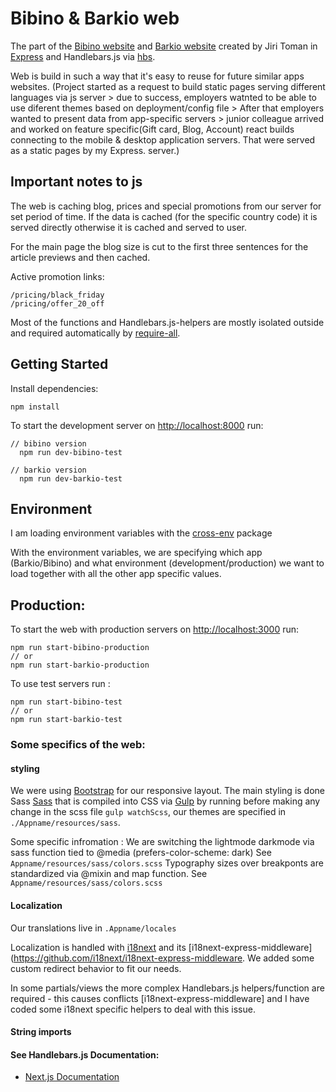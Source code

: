 # Bibino & Barkio web

The part of the [Bibino website](https://bibinoapp.com) and
[Barkio website](https://barkio.com) created by Jiri Toman in [Express](http://expressjs.com/) and Handlebars.js via [hbs](https://www.npmjs.com/package/hbs).

Web is build in such a way that it's easy to reuse for future similar apps websites.
(Project started as a request to build static pages serving different languages via js server > due to success, employers watnted to be able to use diferent themes based on deployment/config file > After that employers wanted to present data from app-specific servers > junior colleague arrived and worked on feature specific(Gift card, Blog, Account) react builds connecting to the mobile & desktop application servers. That were served as a static pages by my Express. server.)

## Important notes to js

The web is caching blog, prices and special promotions from our server for set period of time.
If the data is cached (for the specific country code) it is served directly otherwise it is cached and served to user.

For the main page the blog size is cut to the first three sentences for the article previews and then cached.

Active promotion links:
```
/pricing/black_friday
/pricing/offer_20_off
```
Most of the functions and Handlebars.js-helpers are mostly isolated outside and required automatically by [require-all](https://www.npmjs.com/package/require-all). 

## Getting Started

Install dependencies:

```
npm install
```

To start the development server on [http://localhost:8000](http://localhost:8000) run:

```
// bibino version
  npm run dev-bibino-test

// barkio version
  npm run dev-barkio-test
```

## Environment

I am loading environment variables with the [cross-env](https://www.npmjs.com/package/cross-env) package 

With the environment variables, we are specifying which app (Barkio/Bibino) and what environment (development/production) we want to load together with all the other app specific values.


## Production:

To start the web with production servers on [http://localhost:3000](http://localhost:3000) run:

```
npm run start-bibino-production
// or
npm run start-barkio-production
```
To use test servers run :

```
npm run start-bibino-test
// or
npm run start-barkio-test
```

### Some specifics of the web:

#### styling

We were using [Bootstrap](https://getbootstrap.com/docs/4.1/getting-started/introduction/) for our responsive layout. The main styling is done Sass  [Sass](https://sass-lang.com/) that is compiled into CSS via [Gulp](https://www.npmjs.com/package/gulp) by running before making any change in the scss file ```gulp watchScss```, our themes are specified in `./Appname/resources/sass`.

Some specific infromation : 
We are switching the lightmode darkmode via sass function tied to @media (prefers-color-scheme: dark) See `Appname/resources/sass/colors.scss`
Typography sizes over breakponts are standardized via @mixin and map function. See `Appname/resources/sass/colors.scss`

#### Localization

Our translations live in `.Appname/locales`

Localization is handled with [i18next](https://www.i18next.com/) and its [i18next-express-middleware](https://github.com/i18next/i18next-express-middleware. We added some custom redirect behavior to fit our needs.

In some partials/views the more complex Handlebars.js helpers/function are required - this causes conflicts [i18next-express-middleware] and I have coded some i18next specific helpers to deal with this issue.



#### String imports


#### See Handlebars.js Documentation:

- [Next.js Documentation](https://nextjs.org/docs)

